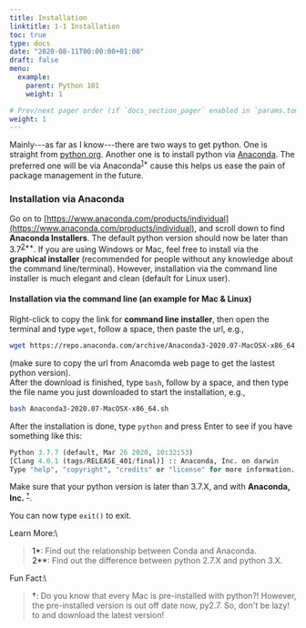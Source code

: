 ```yaml
---
title: Installation
linktitle: 1-1 Installation
toc: true
type: docs
date: "2020-08-11T00:00:00+01:00"
draft: false
menu:
  example:
    parent: Python 101
    weight: 1

# Prev/next pager order (if `docs_section_pager` enabled in `params.toml`)
weight: 1
---
```



Mainly---as far as I know---there are two ways to get python. One is straight from [python.org](https://www.python.org). Another one is to install python via [Anaconda](https://www.anaconda.com/products/individual). The preferred one will be via Anaconda<sup>[1](#1)\*</sup> cause this helps us ease the pain of package management in the future.


### Installation via Anaconda
Go on to [https://www.anaconda.com/products/individual](https://www.anaconda.com/products/individual), and scroll down to find **Anaconda Installers**. The default python version should now be later than 3.7<sup>[2](#2)\*\*</sup>. If you are using Windows or Mac, feel free to install via the **graphical installer** (recommended for people without any knowledge about the command line/terminal). However, installation via the command line installer is much elegant and clean (default for Linux user).

#### Installation via the command line (an example for Mac & Linux)
Right-click to copy the link for **command line installer**, then open the terminal and type `wget`, follow a space, then paste the url, e.g.,
```bash
wget https://repo.anaconda.com/archive/Anaconda3-2020.07-MacOSX-x86_64.sh
```
(make sure to copy the url from Anacomda web page to get the lastest python version).\
After the download is finished, type `bash`, follow by a space, and then type the file name you just downloaded to start the installation, e.g.,
```bash
bash Anaconda3-2020.07-MacOSX-x86_64.sh
```

After the installation is done, type `python` and press Enter to see if you have something like this:
```python
Python 3.7.7 (default, Mar 26 2020, 10:32:53)
[Clang 4.0.1 (tags/RELEASE_401/final)] :: Anaconda, Inc. on darwin
Type "help", "copyright", "credits" or "license" for more information.
```
Make sure that your python version is later than 3.7.X, and with **Anaconda, Inc.** <sup>[&dagger;](#3)</sup>.

You can now type `exit()` to exit.


Learn More:\
> <a name="1">1\*</a>: Find out the relationship between Conda and Anaconda.\
> <a name="2">2\*\*</a>: Find out the difference between python 2.7.X and python 3.X.

Fun Fact:\
> <a name="3">&dagger;</a>: Do you know that every Mac is pre-installed with python?! However, the pre-installed version is out off date now, py2.7. So, don't be lazy! to and download the latest version!
